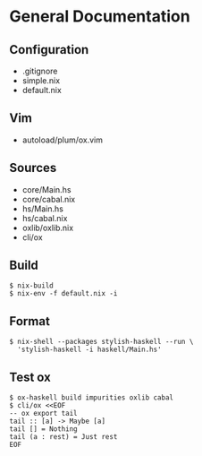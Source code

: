 # General Documentation

## Configuration
-   .gitignore
-   simple.nix
-   default.nix

## Vim
-   autoload/plum/ox.vim

## Sources
-   core/Main.hs
-   core/cabal.nix
-   hs/Main.hs
-   hs/cabal.nix
-   oxlib/oxlib.nix
-   cli/ox

## Build
    $ nix-build
    $ nix-env -f default.nix -i

## Format
    $ nix-shell --packages stylish-haskell --run \
      'stylish-haskell -i haskell/Main.hs'

## Test ox
    $ ox-haskell build impurities oxlib cabal
    $ cli/ox <<EOF
    -- ox export tail
    tail :: [a] -> Maybe [a]
    tail [] = Nothing
    tail (a : rest) = Just rest
    EOF
